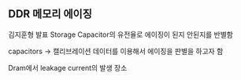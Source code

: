 ## DDR 메모리 에이징
김지훈형 발표
Storage Capacitor의 유전율로 에이징이 된지 안된지를 반별함

capacitors 
-> 캘리브레이션 데이터를 이용해서 에이징을 판별을 하고자 함

Dram에서 leakage current의 발생 장소

